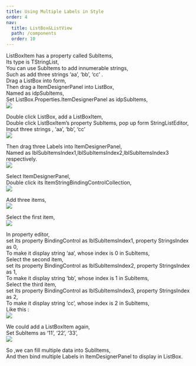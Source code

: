 ```yaml
---
title: Using Multiple Labels in Style
order: 4
nav:
  title: ListBox&ListView
  path: /components
  order: 10
---
```


ListBoxItem has a property called SubItems,  
Its type is TStringList,  
You can use SubItems to add innumerable strings,  
Such as add three strings ‘aa’, ‘bb’, ‘cc’ .  
Drag a ListBox into form,  
Then drag a ItemDesignerPanel into ListBox,  
Named as idpSubItems,  
Set ListBox.Properties.ItemDesignerPanel as idpSubItems,  
![](http://www.orangeui.cn/orangeuiblog/OrangeUI/10.7.OrangeUI%E6%8E%A7%E4%BB%B6%E4%BD%BF%E7%94%A8%E8%AF%B4%E6%98%8E(%E5%88%97%E8%A1%A8%E6%A1%86%E6%8E%A7%E4%BB%B6ListBox)(%E7%A4%BA%E4%BE%8B7%20%E4%BD%BF%E7%94%A8%E5%88%97%E8%A1%A8%E9%A1%B9%E8%AE%BE%E7%BD%AE%E9%9D%A2%E6%9D%BF%20%E7%BB%91%E5%AE%9A%E6%97%A0%E6%95%B0%E4%B8%AALabel).files/image001.png)


Double click ListBox, add a ListBoxItem,  
Double click ListBoxItem’s property SubItems, pop up form StringListEditor,  
Input three strings , ‘aa’, ‘bb’, ‘cc’  
![](http://www.orangeui.cn/orangeuiblog/OrangeUI/10.7.OrangeUI%E6%8E%A7%E4%BB%B6%E4%BD%BF%E7%94%A8%E8%AF%B4%E6%98%8E(%E5%88%97%E8%A1%A8%E6%A1%86%E6%8E%A7%E4%BB%B6ListBox)(%E7%A4%BA%E4%BE%8B7%20%E4%BD%BF%E7%94%A8%E5%88%97%E8%A1%A8%E9%A1%B9%E8%AE%BE%E7%BD%AE%E9%9D%A2%E6%9D%BF%20%E7%BB%91%E5%AE%9A%E6%97%A0%E6%95%B0%E4%B8%AALabel).files/image003.png)

 
Then drag three Labels into ItemDesignerPanel,  
Named as lblSubItemsIndex1,lblSubItemsIndex2,lblSubItemsIndex3 respectively.  
![](http://www.orangeui.cn/orangeuiblog/OrangeUI/10.7.OrangeUI%E6%8E%A7%E4%BB%B6%E4%BD%BF%E7%94%A8%E8%AF%B4%E6%98%8E(%E5%88%97%E8%A1%A8%E6%A1%86%E6%8E%A7%E4%BB%B6ListBox)(%E7%A4%BA%E4%BE%8B7%20%E4%BD%BF%E7%94%A8%E5%88%97%E8%A1%A8%E9%A1%B9%E8%AE%BE%E7%BD%AE%E9%9D%A2%E6%9D%BF%20%E7%BB%91%E5%AE%9A%E6%97%A0%E6%95%B0%E4%B8%AALabel).files/image005.png)


Select ItemDesignerPanel,  
Double click its ItemStringBindingControlCollection,  
![](http://www.orangeui.cn/orangeuiblog/OrangeUI/10.7.OrangeUI%E6%8E%A7%E4%BB%B6%E4%BD%BF%E7%94%A8%E8%AF%B4%E6%98%8E(%E5%88%97%E8%A1%A8%E6%A1%86%E6%8E%A7%E4%BB%B6ListBox)(%E7%A4%BA%E4%BE%8B7%20%E4%BD%BF%E7%94%A8%E5%88%97%E8%A1%A8%E9%A1%B9%E8%AE%BE%E7%BD%AE%E9%9D%A2%E6%9D%BF%20%E7%BB%91%E5%AE%9A%E6%97%A0%E6%95%B0%E4%B8%AALabel).files/image007.png)


Add three items,  
![](http://www.orangeui.cn/orangeuiblog/OrangeUI/10.7.OrangeUI%E6%8E%A7%E4%BB%B6%E4%BD%BF%E7%94%A8%E8%AF%B4%E6%98%8E(%E5%88%97%E8%A1%A8%E6%A1%86%E6%8E%A7%E4%BB%B6ListBox)(%E7%A4%BA%E4%BE%8B7%20%E4%BD%BF%E7%94%A8%E5%88%97%E8%A1%A8%E9%A1%B9%E8%AE%BE%E7%BD%AE%E9%9D%A2%E6%9D%BF%20%E7%BB%91%E5%AE%9A%E6%97%A0%E6%95%B0%E4%B8%AALabel).files/image009.png)


Select the first item,  
![](http://www.orangeui.cn/orangeuiblog/OrangeUI/10.7.OrangeUI%E6%8E%A7%E4%BB%B6%E4%BD%BF%E7%94%A8%E8%AF%B4%E6%98%8E(%E5%88%97%E8%A1%A8%E6%A1%86%E6%8E%A7%E4%BB%B6ListBox)(%E7%A4%BA%E4%BE%8B7%20%E4%BD%BF%E7%94%A8%E5%88%97%E8%A1%A8%E9%A1%B9%E8%AE%BE%E7%BD%AE%E9%9D%A2%E6%9D%BF%20%E7%BB%91%E5%AE%9A%E6%97%A0%E6%95%B0%E4%B8%AALabel).files/image011.png)


In property editor,   
set its property BindingControl as lblSubItemsIndex1, property StringsIndex as 0,  
To make it display string ‘aa’, whose index is 0 in SubItems,  
Select the second item,   
set its property BindingControl as lblSubItemsIndex2, property StringsIndex as 1,   
To make it display string ‘bb’, whose index is 1 in SubItems,  
Select the third item,  
set its property BindingControl as lblSubItemsIndex3, property StringsIndex as 2,   
To make it display string ‘cc’, whose index is 2 in SubItems,  
Like this :  
![](http://www.orangeui.cn/orangeuiblog/OrangeUI/10.7.OrangeUI%E6%8E%A7%E4%BB%B6%E4%BD%BF%E7%94%A8%E8%AF%B4%E6%98%8E(%E5%88%97%E8%A1%A8%E6%A1%86%E6%8E%A7%E4%BB%B6ListBox)(%E7%A4%BA%E4%BE%8B7%20%E4%BD%BF%E7%94%A8%E5%88%97%E8%A1%A8%E9%A1%B9%E8%AE%BE%E7%BD%AE%E9%9D%A2%E6%9D%BF%20%E7%BB%91%E5%AE%9A%E6%97%A0%E6%95%B0%E4%B8%AALabel).files/image013.png)


We could add a ListBoxItem again,  
Set SubItems as ‘11’, ‘22’, ‘33’,  
![](http://www.orangeui.cn/orangeuiblog/OrangeUI/10.7.OrangeUI%E6%8E%A7%E4%BB%B6%E4%BD%BF%E7%94%A8%E8%AF%B4%E6%98%8E(%E5%88%97%E8%A1%A8%E6%A1%86%E6%8E%A7%E4%BB%B6ListBox)(%E7%A4%BA%E4%BE%8B7%20%E4%BD%BF%E7%94%A8%E5%88%97%E8%A1%A8%E9%A1%B9%E8%AE%BE%E7%BD%AE%E9%9D%A2%E6%9D%BF%20%E7%BB%91%E5%AE%9A%E6%97%A0%E6%95%B0%E4%B8%AALabel).files/image015.png)


So ,we can fill multiple data into SubIItems,  
And then bind multiple Labels in ItemDesignerPanel to display in ListBox.  


